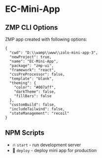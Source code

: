 # EC-Mini-App

## ZMP CLI Options

ZMP app created with following options:

```
{
  "cwd": "D:\\wamp\\www\\zalo-mini-app-3",
  "newProject": true,
  "name": "EC-Mini-App",
  "package": "zmp-ui",
  "framework": "react",
  "cssPreProcessor": false,
  "template": "blank",
  "theming": {
    "color": "#007aff",
    "darkTheme": false,
    "fillBars": false
  },
  "customBuild": false,
  "includeTailwind": false,
  "stateManagement": "recoil"
}
```

## NPM Scripts

* 🔥 `start` - run development server
* 🙏 `deploy` - deploy mini app for production